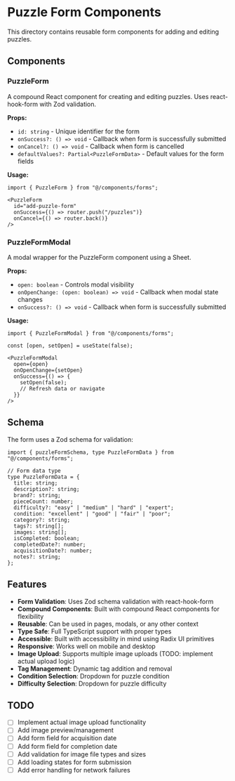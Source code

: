 # Puzzle Form Components

This directory contains reusable form components for adding and editing puzzles.

## Components

### PuzzleForm

A compound React component for creating and editing puzzles. Uses react-hook-form with Zod validation.

**Props:**
- `id: string` - Unique identifier for the form
- `onSuccess?: () => void` - Callback when form is successfully submitted
- `onCancel?: () => void` - Callback when form is cancelled
- `defaultValues?: Partial<PuzzleFormData>` - Default values for the form fields

**Usage:**
```tsx
import { PuzzleForm } from "@/components/forms";

<PuzzleForm
  id="add-puzzle-form"
  onSuccess={() => router.push("/puzzles")}
  onCancel={() => router.back()}
/>
```

### PuzzleFormModal

A modal wrapper for the PuzzleForm component using a Sheet.

**Props:**
- `open: boolean` - Controls modal visibility
- `onOpenChange: (open: boolean) => void` - Callback when modal state changes
- `onSuccess?: () => void` - Callback when form is successfully submitted

**Usage:**
```tsx
import { PuzzleFormModal } from "@/components/forms";

const [open, setOpen] = useState(false);

<PuzzleFormModal
  open={open}
  onOpenChange={setOpen}
  onSuccess={() => {
    setOpen(false);
    // Refresh data or navigate
  }}
/>
```

## Schema

The form uses a Zod schema for validation:

```tsx
import { puzzleFormSchema, type PuzzleFormData } from "@/components/forms";

// Form data type
type PuzzleFormData = {
  title: string;
  description?: string;
  brand?: string;
  pieceCount: number;
  difficulty?: "easy" | "medium" | "hard" | "expert";
  condition: "excellent" | "good" | "fair" | "poor";
  category?: string;
  tags?: string[];
  images: string[];
  isCompleted: boolean;
  completedDate?: number;
  acquisitionDate?: number;
  notes?: string;
};
```

## Features

- **Form Validation**: Uses Zod schema validation with react-hook-form
- **Compound Components**: Built with compound React components for flexibility
- **Reusable**: Can be used in pages, modals, or any other context
- **Type Safe**: Full TypeScript support with proper types
- **Accessible**: Built with accessibility in mind using Radix UI primitives
- **Responsive**: Works well on mobile and desktop
- **Image Upload**: Supports multiple image uploads (TODO: implement actual upload logic)
- **Tag Management**: Dynamic tag addition and removal
- **Condition Selection**: Dropdown for puzzle condition
- **Difficulty Selection**: Dropdown for puzzle difficulty

## TODO

- [ ] Implement actual image upload functionality
- [ ] Add image preview/management
- [ ] Add form field for acquisition date
- [ ] Add form field for completion date
- [ ] Add validation for image file types and sizes
- [ ] Add loading states for form submission
- [ ] Add error handling for network failures 